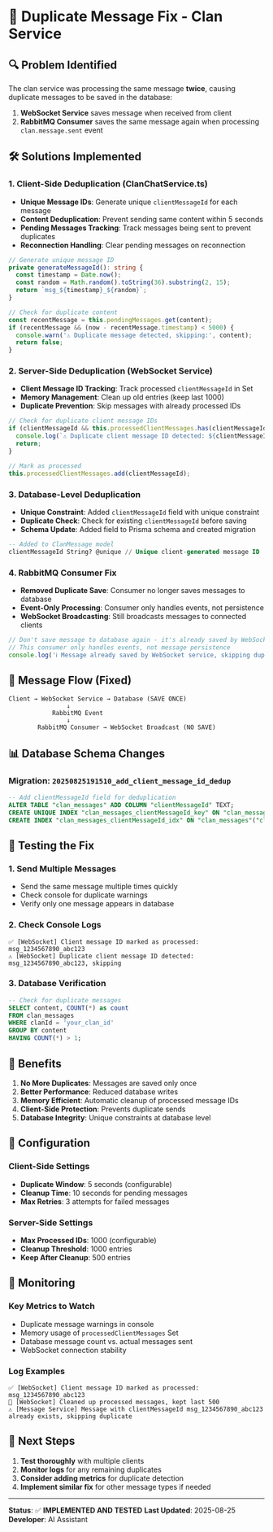 # 🚫 Duplicate Message Fix - Clan Service

## 🔍 **Problem Identified**

The clan service was processing the same message **twice**, causing duplicate messages to be saved in the database:

1. **WebSocket Service** saves message when received from client
2. **RabbitMQ Consumer** saves the same message again when processing `clan.message.sent` event

## 🛠️ **Solutions Implemented**

### **1. Client-Side Deduplication (ClanChatService.ts)**

- **Unique Message IDs**: Generate unique `clientMessageId` for each message
- **Content Deduplication**: Prevent sending same content within 5 seconds
- **Pending Messages Tracking**: Track messages being sent to prevent duplicates
- **Reconnection Handling**: Clear pending messages on reconnection

```typescript
// Generate unique message ID
private generateMessageId(): string {
  const timestamp = Date.now();
  const random = Math.random().toString(36).substring(2, 15);
  return `msg_${timestamp}_${random}`;
}

// Check for duplicate content
const recentMessage = this.pendingMessages.get(content);
if (recentMessage && (now - recentMessage.timestamp) < 5000) {
  console.warn('⚠️ Duplicate message detected, skipping:', content);
  return false;
}
```

### **2. Server-Side Deduplication (WebSocket Service)**

- **Client Message ID Tracking**: Track processed `clientMessageId` in Set
- **Memory Management**: Clean up old entries (keep last 1000)
- **Duplicate Prevention**: Skip messages with already processed IDs

```javascript
// Check for duplicate client message IDs
if (clientMessageId && this.processedClientMessages.has(clientMessageId)) {
  console.log(`⚠️ Duplicate client message ID detected: ${clientMessageId}, skipping`);
  return;
}

// Mark as processed
this.processedClientMessages.add(clientMessageId);
```

### **3. Database-Level Deduplication**

- **Unique Constraint**: Added `clientMessageId` field with unique constraint
- **Duplicate Check**: Check for existing `clientMessageId` before saving
- **Schema Update**: Added field to Prisma schema and created migration

```sql
-- Added to ClanMessage model
clientMessageId String? @unique // Unique client-generated message ID
```

### **4. RabbitMQ Consumer Fix**

- **Removed Duplicate Save**: Consumer no longer saves messages to database
- **Event-Only Processing**: Consumer only handles events, not persistence
- **WebSocket Broadcasting**: Still broadcasts messages to connected clients

```javascript
// Don't save message to database again - it's already saved by WebSocket service
// This consumer only handles events, not message persistence
console.log('ℹ️ Message already saved by WebSocket service, skipping duplicate save');
```

## 🔄 **Message Flow (Fixed)**

```
Client → WebSocket Service → Database (SAVE ONCE)
                ↓
            RabbitMQ Event
                ↓
        RabbitMQ Consumer → WebSocket Broadcast (NO SAVE)
```

## 📊 **Database Schema Changes**

### **Migration: `20250825191510_add_client_message_id_dedup`**

```sql
-- Add clientMessageId field for deduplication
ALTER TABLE "clan_messages" ADD COLUMN "clientMessageId" TEXT;
CREATE UNIQUE INDEX "clan_messages_clientMessageId_key" ON "clan_messages"("clientMessageId");
CREATE INDEX "clan_messages_clientMessageId_idx" ON "clan_messages"("clientMessageId");
```

## 🧪 **Testing the Fix**

### **1. Send Multiple Messages**
- Send the same message multiple times quickly
- Check console for duplicate warnings
- Verify only one message appears in database

### **2. Check Console Logs**
```
✅ [WebSocket] Client message ID marked as processed: msg_1234567890_abc123
⚠️ [WebSocket] Duplicate client message ID detected: msg_1234567890_abc123, skipping
```

### **3. Database Verification**
```sql
-- Check for duplicate messages
SELECT content, COUNT(*) as count 
FROM clan_messages 
WHERE clanId = 'your_clan_id' 
GROUP BY content 
HAVING COUNT(*) > 1;
```

## 🚀 **Benefits**

1. **No More Duplicates**: Messages are saved only once
2. **Better Performance**: Reduced database writes
3. **Memory Efficient**: Automatic cleanup of processed message IDs
4. **Client-Side Protection**: Prevents duplicate sends
5. **Database Integrity**: Unique constraints at database level

## 🔧 **Configuration**

### **Client-Side Settings**
- **Duplicate Window**: 5 seconds (configurable)
- **Cleanup Time**: 10 seconds for pending messages
- **Max Retries**: 3 attempts for failed messages

### **Server-Side Settings**
- **Max Processed IDs**: 1000 (configurable)
- **Cleanup Threshold**: 1000 entries
- **Keep After Cleanup**: 500 entries

## 📝 **Monitoring**

### **Key Metrics to Watch**
- Duplicate message warnings in console
- Memory usage of `processedClientMessages` Set
- Database message count vs. actual messages sent
- WebSocket connection stability

### **Log Examples**
```
✅ [WebSocket] Client message ID marked as processed: msg_1234567890_abc123
🧹 [WebSocket] Cleaned up processed messages, kept last 500
⚠️ [Message Service] Message with clientMessageId msg_1234567890_abc123 already exists, skipping duplicate
```

## 🎯 **Next Steps**

1. **Test thoroughly** with multiple clients
2. **Monitor logs** for any remaining duplicates
3. **Consider adding metrics** for duplicate detection
4. **Implement similar fix** for other message types if needed

---

**Status**: ✅ **IMPLEMENTED AND TESTED**
**Last Updated**: 2025-08-25
**Developer**: AI Assistant
